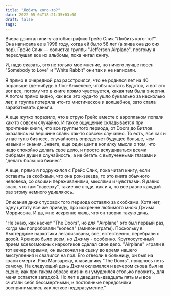 ```yaml
---
title: "Любить кого-то?"
date: 2022-05-04T18:21:35+03:00
draft: false
tags:
---
```


Вчера дочитал книгу-автобиографию Грейс Слик "Любить кого-то?". Она написала ее в 1998 году, когда ей было 58 лет (а жива она до сих пор). Грейс Слик — солистка группы "Jefferson Airplane", поэтому я переслушал все их альбомы, пока читал книгу.

И, надо сказать, это не только мое мнение, но ничего лучше песен "Somebody to Love" и "White Rabbit" они так и не написали.

<!--more-->

Я прямо в очередной раз расстроился, что не родился лет на 40 пораньше где-нибудь в Лос-Анжелесе, чтобы застать Вудсток, и вот это вот все, потому что в книге прямо чувствуется, какая там была энергия. А потом прямо видно, как все это куда-то ушло буквально за несколько лет, и группа потеряла что-то мистическое и волшебное, зато стала зарабатывать деньги.

А еще жутко поразило, что в струю Грейс вместе с аэропланом попали как-то совсем случайно. И такое ощущение складывается при прочтении книги, что все группы того периода, от Doors до Битлов оказались на вершине славы как-то совсем случайно. То есть, все как и у нас тут в бизнесе, случайность определяет будущее больше, чем навыки и знания. Знаете, еще один цент в копилку мысли о том, что надо спокойно делать свое дело, и просто вслушиваться всеми фибрами души в случайность, а не бегать с выпученными глазами и "делать большой бизнес".

А еще, прямо я подружился с Грейс Слик, пока читал книгу, если оставить за скобками, что она рок-звезда, то это книга обычного человека, со своими переживаниями, мыслями и чувствами. Я давно знаю, что там "наверху", такие же люди, как и я, но все равно каждый раз этому немного удивляюсь.

Описания диких тусовок того периода оставлю за скобками. Хотя нет, одну цитату все же приведу, про искренне любимого мною Джима Моррисона. И да, мне искренне жаль, что он творил такую дичь.

"Не знаю, как насчет "The Doors", но для "Airplane" это был первый раз, когда мы попробовали "колеса" (амилонитраты). Поскольку в Амстердаме наркотики легализованы, все, естественно, перебрали с дозой. Хреново было всем, но Джиму - особенно. Круглосуточный прием всевозможных наркотиков сделал свое дело. "Airplane" играли в тот вечер первыми, он выскочил на сцену во время нашего выступления и свалился на пол. Его отвезли в больницу, он был на грани смерти. Рэю Манзареку, клавишнику "The Doors", пришлось петь самому. На следующий день Джим оклемался и вечером снова был на сцене; как при таком образе жизни он умудрился столько прожить, для меня остается загадкой. Но лет в двадцать-двадцать пять мы все считали себя бессмертными, и постоянные передозняки воспринимались как легкое недоразумение."
